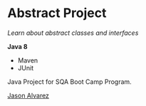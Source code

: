 # Abstract Project

*Learn about abstract classes and interfaces*

**Java 8**

* Maven
* JUnit

Java Project for SQA Boot Camp Program. 

[Jason Alvarez](https://github.com/ajason13)
